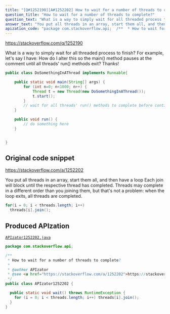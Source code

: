 ```yaml
---
title: "[Q#1252190][A#1252202] How to wait for a number of threads to complete?"
question_title: "How to wait for a number of threads to complete?"
question_text: "What is a way to simply wait for all threaded process to finish?  For example, let's say I have: How do I alter this so the main() method pauses at the comment until all threads' run() methods exit? Thanks!"
answer_text: "You put all threads in an array, start them all, and then have a loop Each join will block until the respective thread has completed. Threads may complete in a different order than you joining them, but that's not a problem: when the loop exits, all threads are completed."
apization_code: "package com.stackoverflow.api;  /**  * How to wait for a number of threads to complete?  *  * @author APIzator  * @see <a href=\"https://stackoverflow.com/a/1252202\">https://stackoverflow.com/a/1252202</a>  */ public class APIzator1252202 {    public static void wait() throws RuntimeException {     for (i = 0; i < threads.length; i++) threads[i].join();   } }"
---
```


https://stackoverflow.com/q/1252190

What is a way to simply wait for all threaded process to finish?  For example, let&#x27;s say I have:
How do I alter this so the main() method pauses at the comment until all threads&#x27; run() methods exit? Thanks!


```java
public class DoSomethingInAThread implements Runnable{

    public static void main(String[] args) {
        for (int n=0; n<1000; n++) {
            Thread t = new Thread(new DoSomethingInAThread());
            t.start();
        }
        // wait for all threads' run() methods to complete before continuing
    }

    public void run() {
        // do something here
    }


}
```


## Original code snippet

https://stackoverflow.com/a/1252202

You put all threads in an array, start them all, and then have a loop
Each join will block until the respective thread has completed. Threads may complete in a different order than you joining them, but that&#x27;s not a problem: when the loop exits, all threads are completed.

```java
for(i = 0; i < threads.length; i++)
  threads[i].join();
```

## Produced APIzation

[`APIzator1252202.java`](https://github.com/pasqualesalza/apization-temp-data/raw/master/apizations/java/APIzator1252202.java)

```java
package com.stackoverflow.api;

/**
 * How to wait for a number of threads to complete?
 *
 * @author APIzator
 * @see <a href="https://stackoverflow.com/a/1252202">https://stackoverflow.com/a/1252202</a>
 */
public class APIzator1252202 {

  public static void wait() throws RuntimeException {
    for (i = 0; i < threads.length; i++) threads[i].join();
  }
}

```